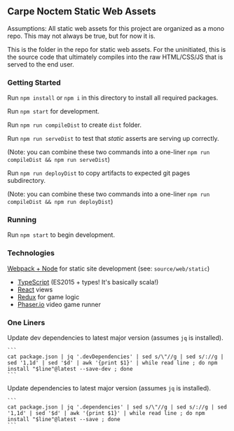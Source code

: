 ## Carpe Noctem Static Web Assets
Assumptions:  All static web assets for this project are organized as a mono repo.  This may not always be true, but for now it is.

This is the folder in the repo for static web assets.  For the uninitiated, this is the source code that ultimately compiles into the raw HTML/CSS/JS that is served to the end user.

### Getting Started
Run `npm install` or `npm i` in this directory to install all required packages.

Run `npm start` for development.

Run `npm run compileDist` to create `dist` folder.

Run `npm run serveDist` to test that _static_ asserts are serving up correctly.

(Note: you can combine these two commands into a one-liner `npm run compileDist && npm run serveDist`)

Run `npm run deployDist` to copy artifacts to expected git pages subdirectory.

(Note: you can combine these two commands into a one-liner `npm run compileDist && npm run deployDist`)

### Running
Run `npm start` to begin development.

### Technologies
[Webpack + Node](https://webpack.github.io/) for static site development (see: `source/web/static`)
  - [TypeScript](https://www.typescriptlang.org/) (ES2015 + types!  It's basically scala!)
  - [React](https://facebook.github.io/react/) views
  - [Redux](http://redux.js.org/docs/basics/UsageWithReact.html) for game logic
  - [Phaser.io](http://phaser.io/) video game runner


### One Liners
Update dev dependencies to latest major version (assumes `jq` is installed).

    ```
    cat package.json | jq '.devDependencies' | sed s/\"//g | sed s/://g | sed '1,1d' | sed '$d' | awk '{print $1}' | while read line ; do npm install "$line"@latest --save-dev ; done
    ```
Update dependencies to latest major version (assumes `jq` is installed).

    ```
    cat package.json | jq '.dependencies' | sed s/\"//g | sed s/://g | sed '1,1d' | sed '$d' | awk '{print $1}' | while read line ; do npm install "$line"@latest --save ; done
    ```
